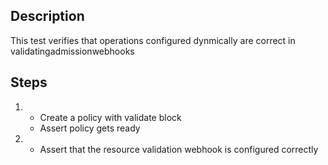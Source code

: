 ## Description

This test verifies that operations configured dynmically are correct in validatingadmissionwebhooks

## Steps

1.  - Create a policy with validate block
    - Assert policy gets ready
1.  - Assert that the resource validation webhook is configured correctly
